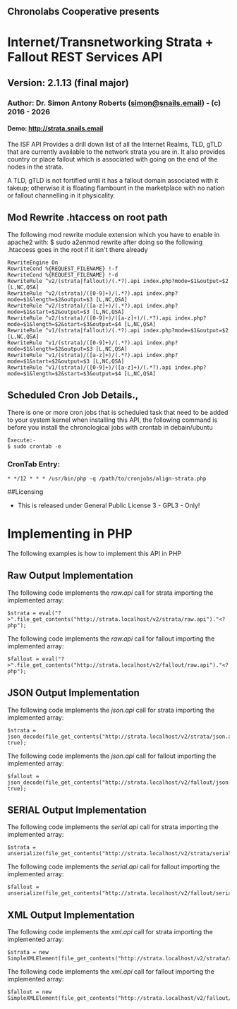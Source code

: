 ## Chronolabs Cooperative presents

# Internet/Transnetworking Strata + Fallout REST Services API

## Version: 2.1.13 (final major)

### Author: Dr. Simon Antony Roberts (simon@snails.email) - (c) 2016 - 2026

#### Demo: http://strata.snails.email

The ISF API Provides a drill down list of all the Internet Realms, TLD, gTLD that are currently available to the network strata you are in. It also provides country or place fallout which is associated with going on the end of the nodes in the strata.

A TLD, gTLD is not fortified until it has a fallout domain associated with it takeup; otherwise it is floating flambount in the marketplace with no nation or fallout channelling in it physicality.

## Mod Rewrite .htaccess on root path

The following mod rewrite module extension which you have to enable in apache2 with: $ sudo a2enmod rewrite after doing so the following .htaccess goes in the root if it isn't there already

    RewriteEngine On
    RewriteCond %{REQUEST_FILENAME} !-f
    RewriteCond %{REQUEST_FILENAME} !-d
    RewriteRule ^v2/(strata|fallout)/(.*?).api index.php?mode=$1&output=$2 [L,NC,QSA]
    RewriteRule ^v2/(strata)/([0-9]+)/(.*?).api index.php?mode=$1&length=$2&output=$3 [L,NC,QSA]
    RewriteRule ^v2/(strata)/([a-z]+)/(.*?).api index.php?mode=$1&start=$2&output=$3 [L,NC,QSA]
    RewriteRule ^v2/(strata)/([0-9]+)/([a-z]+)/(.*?).api index.php?mode=$1&length=$2&start=$3&output=$4 [L,NC,QSA]
    RewriteRule ^v1/(strata|fallout)/(.*?).api index.php?mode=$1&output=$2 [L,NC,QSA]
    RewriteRule ^v1/(strata)/([0-9]+)/(.*?).api index.php?mode=$1&length=$2&output=$3 [L,NC,QSA]
    RewriteRule ^v1/(strata)/([a-z]+)/(.*?).api index.php?mode=$1&start=$2&output=$3 [L,NC,QSA]
    RewriteRule ^v1/(strata)/([0-9]+)/([a-z]+)/(.*?).api index.php?mode=$1&length=$2&start=$3&output=$4 [L,NC,QSA]


## Scheduled Cron Job Details.,
    
There is one or more cron jobs that is scheduled task that need to be added to your system kernel when installing this API, the following command is before you install the chronological jobs with crontab in debain/ubuntu
    
    Execute:-
    $ sudo crontab -e

### CronTab Entry:
    
    * */12 * * * /usr/bin/php -q /path/to/cronjobs/align-strata.php

##Licensing

 * This is released under General Public License 3 - GPL3 - Only!

# Implementing in PHP

The following examples is how to implement this API in PHP

## Raw Output Implementation

The following code implements the _raw.api_ call for strata importing the implemented array:

    $strata = eval("?>".file_get_contents("http://strata.localhost/v2/strata/raw.api")."<?php");

The following code implements the _raw.api_ call for fallout importing the implemented array:

    $fallout = eval("?>".file_get_contents("http://strata.localhost/v2/fallout/raw.api")."<?php");

## JSON Output Implementation

The following code implements the _json.api_ call for strata importing the implemented array:

    $strata = json_decode(file_get_contents("http://strata.localhost/v2/strata/json.api"), true);

The following code implements the _json.api_ call for fallout importing the implemented array:

    $fallout = json_decode(file_get_contents("http://strata.localhost/v2/fallout/json.api"), true);

## SERIAL Output Implementation

The following code implements the _serial.api_ call for strata importing the implemented array:

    $strata = unserialize(file_get_contents("http://strata.localhost/v2/strata/serial.api"));

The following code implements the _serial.api_ call for fallout importing the implemented array:

    $fallout = unserialize(file_get_contents("http://strata.localhost/v2/fallout/serial.api"));

## XML Output Implementation

The following code implements the _xml.api_ call for strata importing the implemented array:

    $strata = new SimpleXMLElement(file_get_contents("http://strata.localhost/v2/strata/xml.api"));

The following code implements the _xml.api_ call for fallout importing the implemented array:

    $fallout = new SimpleXMLElement(file_get_contents("http://strata.localhost/v2/fallout/xml.api"));
